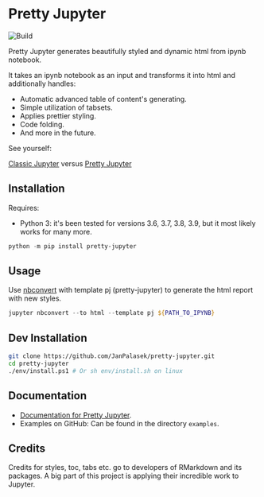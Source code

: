 # Pretty Jupyter
![Build](https://github.com/JanPalasek/pretty-jupyter/actions/workflows/ci.yml/badge.svg)

Pretty Jupyter generates beautifully styled and dynamic html from ipynb notebook.

It takes an ipynb notebook as an input and transforms it into html and additionally handles:

- Automatic advanced table of content's generating.
- Simple utilization of tabsets.
- Applies prettier styling.
- Code folding.
- And more in the future.

See yourself:

[Classic Jupyter](http://janpalasek.com/classic-jupyter-example.html) versus [Pretty Jupyter](http://janpalasek.com/pretty-jupyter-example.html)

## Installation
Requires:
- Python 3: it's been tested for versions 3.6, 3.7, 3.8, 3.9, but it most likely works for many more.

```powershell
python -m pip install pretty-jupyter
```

## Usage

Use [nbconvert](https://github.com/jupyter/nbconvert) with template pj (pretty-jupyter) to generate the html report with new styles.

```powershell
jupyter nbconvert --to html --template pj ${PATH_TO_IPYNB}
```

## Dev Installation
```sh
git clone https://github.com/JanPalasek/pretty-jupyter.git
cd pretty-jupyter
./env/install.ps1 # Or sh env/install.sh on linux
```

## Documentation

- [Documentation for Pretty Jupyter](https://github.com/JanPalasek/pretty-jupyter/wiki).
- Examples on GitHub: Can be found in the directory `examples`.

## Credits

Credits for styles, toc, tabs etc. go to developers of RMarkdown and its packages. A big part of this project is applying their incredible work to Jupyter.
